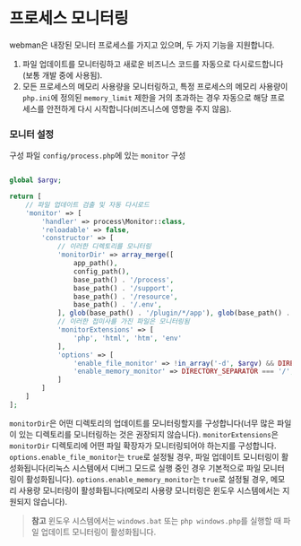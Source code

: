 # 프로세스 모니터링
webman은 내장된 모니터 프로세스를 가지고 있으며, 두 가지 기능을 지원합니다.
1. 파일 업데이트를 모니터링하고 새로운 비즈니스 코드를 자동으로 다시로드합니다(보통 개발 중에 사용됨).
2. 모든 프로세스의 메모리 사용량을 모니터링하고, 특정 프로세스의 메모리 사용량이 `php.ini`에 정의된 `memory_limit` 제한을 거의 초과하는 경우 자동으로 해당 프로세스를 안전하게 다시 시작합니다(비즈니스에 영향을 주지 않음).

### 모니터 설정
구성 파일 `config/process.php`에 있는 `monitor` 구성
```php

global $argv;

return [
    // 파일 업데이트 검출 및 자동 다시로드
    'monitor' => [
        'handler' => process\Monitor::class,
        'reloadable' => false,
        'constructor' => [
            // 이러한 디렉토리를 모니터링
            'monitorDir' => array_merge([
                app_path(),
                config_path(),
                base_path() . '/process',
                base_path() . '/support',
                base_path() . '/resource',
                base_path() . '/.env',
            ], glob(base_path() . '/plugin/*/app'), glob(base_path() . '/plugin/*/config'), glob(base_path() . '/plugin/*/api')),
            // 이러한 접미사를 가진 파일은 모니터링됨
            'monitorExtensions' => [
                'php', 'html', 'htm', 'env'
            ],
            'options' => [
                'enable_file_monitor' => !in_array('-d', $argv) && DIRECTORY_SEPARATOR === '/',
                'enable_memory_monitor' => DIRECTORY_SEPARATOR === '/',
            ]
        ]
    ]
];
```
`monitorDir`은 어떤 디렉토리의 업데이트를 모니터링할지를 구성합니다(너무 많은 파일이 있는 디렉토리를 모니터링하는 것은 권장되지 않습니다).
`monitorExtensions`은 `monitorDir` 디렉토리에 어떤 파일 확장자가 모니터링되어야 하는지를 구성합니다.
`options.enable_file_monitor`는 `true`로 설정될 경우, 파일 업데이트 모니터링이 활성화됩니다(리눅스 시스템에서 디버그 모드로 실행 중인 경우 기본적으로 파일 모니터링이 활성화됩니다).
`options.enable_memory_monitor`는 `true`로 설정될 경우, 메모리 사용량 모니터링이 활성화됩니다(메모리 사용량 모니터링은 윈도우 시스템에서는 지원되지 않습니다).

> **참고**
> 윈도우 시스템에서는 `windows.bat` 또는 `php windows.php`를 실행할 때 파일 업데이트 모니터링이 활성화됩니다.
